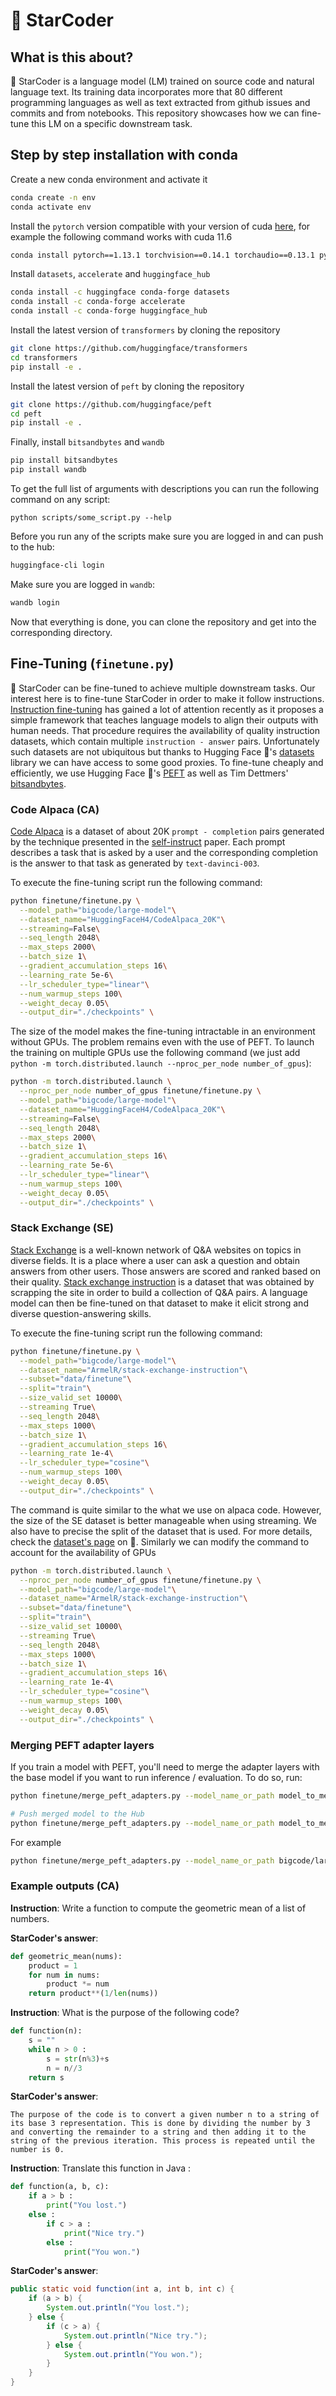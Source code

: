 # 💫 StarCoder

## What is this about?
💫 StarCoder is a language model (LM) trained on source code and natural language text. Its training data incorporates more that 80 different programming languages as well as text extracted from github issues and commits and from notebooks. This repository showcases how we can fine-tune this LM on a specific downstream task.

## Step by step installation with conda 

Create a new conda environment and activate it
```bash
conda create -n env
conda activate env
```
Install the `pytorch` version compatible with your version of cuda [here](https://pytorch.org/get-started/previous-versions/), for example the following command works with cuda 11.6
```bash
conda install pytorch==1.13.1 torchvision==0.14.1 torchaudio==0.13.1 pytorch-cuda=11.6 -c pytorch -c nvidia
```
Install `datasets`, `accelerate` and `huggingface_hub`

```bash
conda install -c huggingface conda-forge datasets
conda install -c conda-forge accelerate
conda install -c conda-forge huggingface_hub
```

Install the latest version of `transformers` by cloning the repository

```bash
git clone https://github.com/huggingface/transformers
cd transformers 
pip install -e .
```
Install the latest version of `peft` by cloning the repository

```bash
git clone https://github.com/huggingface/peft
cd peft 
pip install -e .
```
Finally, install `bitsandbytes` and `wandb`
```bash
pip install bitsandbytes
pip install wandb
```
To get the full list of arguments with descriptions you can run the following command on any script:
```
python scripts/some_script.py --help
```
Before you run any of the scripts make sure you are logged in and can push to the hub:
```bash
huggingface-cli login
```
Make sure you are logged in `wandb`:
```bash
wandb login
```
Now that everything is done, you can clone the repository and get into the corresponding directory.

## Fine-Tuning (`finetune.py`)
💫 StarCoder can be fine-tuned to achieve multiple downstream tasks. Our interest here is to fine-tune StarCoder in order to make it follow instructions. [Instruction fine-tuning](https://arxiv.org/pdf/2109.01652.pdf) has gained a lot of attention recently as it proposes a simple framework that teaches language models to align their outputs with human needs. That procedure requires the availability of quality instruction datasets, which contain multiple `instruction - answer` pairs. Unfortunately such datasets are not ubiquitous but thanks to Hugging Face 🤗's [datasets](https://github.com/huggingface/datasets) library we can have access to some good proxies. To fine-tune cheaply and efficiently, we use Hugging Face 🤗's [PEFT](https://github.com/huggingface/peft) as well as Tim Dettmers' [bitsandbytes](https://github.com/TimDettmers/bitsandbytes).

### Code Alpaca (CA)
[Code Alpaca](https://huggingface.co/datasets/HuggingFaceH4/CodeAlpaca_20K) is a dataset of about 20K `prompt - completion` pairs generated by the technique presented in the [self-instruct](https://arxiv.org/abs/2212.10560) paper. Each prompt describes a task that is asked by a user and the corresponding completion is the answer to that task as generated by `text-davinci-003`.

To execute the fine-tuning script run the following command:
```bash
python finetune/finetune.py \
  --model_path="bigcode/large-model"\
  --dataset_name="HuggingFaceH4/CodeAlpaca_20K"\
  --streaming=False\
  --seq_length 2048\
  --max_steps 2000\
  --batch_size 1\
  --gradient_accumulation_steps 16\
  --learning_rate 5e-6\
  --lr_scheduler_type="linear"\
  --num_warmup_steps 100\
  --weight_decay 0.05\
  --output_dir="./checkpoints" \
```
The size of the model makes the fine-tuning intractable in an environment without GPUs. The problem remains even with the use of PEFT. To launch the training on multiple GPUs use the following command (we just add ```python -m torch.distributed.launch --nproc_per_node number_of_gpus```):

```bash
python -m torch.distributed.launch \
  --nproc_per_node number_of_gpus finetune/finetune.py \
  --model_path="bigcode/large-model"\
  --dataset_name="HuggingFaceH4/CodeAlpaca_20K"\
  --streaming=False\
  --seq_length 2048\
  --max_steps 2000\
  --batch_size 1\
  --gradient_accumulation_steps 16\
  --learning_rate 5e-6\
  --lr_scheduler_type="linear"\
  --num_warmup_steps 100\
  --weight_decay 0.05\
  --output_dir="./checkpoints" \
```
### Stack Exchange (SE)
[Stack Exchange](https://en.wikipedia.org/wiki/Stack_Exchange) is a well-known network of Q&A websites on topics in diverse fields. It is a place where a user can ask a question and obtain answers from other users. Those answers are scored and ranked based on their quality. [Stack exchange instruction](https://huggingface.co/datasets/ArmelR/stack-exchange-instruction) is a dataset that was obtained by scrapping the site in order to build a collection of Q&A pairs. A language model can then be fine-tuned on that dataset to make it elicit strong and diverse question-answering skills.

To execute the fine-tuning script run the following command:
```bash
python finetune/finetune.py \
  --model_path="bigcode/large-model"\
  --dataset_name="ArmelR/stack-exchange-instruction"\
  --subset="data/finetune"\
  --split="train"\
  --size_valid_set 10000\
  --streaming True\
  --seq_length 2048\
  --max_steps 1000\
  --batch_size 1\
  --gradient_accumulation_steps 16\
  --learning_rate 1e-4\
  --lr_scheduler_type="cosine"\
  --num_warmup_steps 100\
  --weight_decay 0.05\
  --output_dir="./checkpoints" \
```
The command is quite similar to the what we use on alpaca code. However, the size of the SE dataset is better manageable when using streaming. We also have to precise the split of the dataset that is used. For more details, check the [dataset's page](https://huggingface.co/datasets/ArmelR/stack-exchange-instruction) on 🤗. Similarly we can modify the command to account for the availability of GPUs

```bash
python -m torch.distributed.launch \
  --nproc_per_node number_of_gpus finetune/finetune.py \
  --model_path="bigcode/large-model"\
  --dataset_name="ArmelR/stack-exchange-instruction"\
  --subset="data/finetune"\
  --split="train"\
  --size_valid_set 10000\
  --streaming True\
  --seq_length 2048\
  --max_steps 1000\
  --batch_size 1\
  --gradient_accumulation_steps 16\
  --learning_rate 1e-4\
  --lr_scheduler_type="cosine"\
  --num_warmup_steps 100\
  --weight_decay 0.05\
  --output_dir="./checkpoints" \
```
### Merging PEFT adapter layers
If you train a model with PEFT, you'll need to merge the adapter layers with the base model if you want to run inference / evaluation. To do so, run:
```bash
python finetune/merge_peft_adapters.py --model_name_or_path model_to_merge --peft_model_path model_checkpoint

# Push merged model to the Hub
python finetune/merge_peft_adapters.py --model_name_or_path model_to_merge --peft_model_path model_checkpoint --push_to_hub
```
For example

```bash
python finetune/merge_peft_adapters.py --model_name_or_path bigcode/large-model --peft_model_path checkpoints/checkpoint-1000 --push_to_hub
```

### Example outputs (CA)

**Instruction**: Write a function to compute the geometric mean of a list of numbers.

**StarCoder's answer**:

```python
def geometric_mean(nums):
    product = 1
    for num in nums:
        product *= num
    return product**(1/len(nums))
```

**Instruction**:
What is the purpose of the following code?

```python
def function(n):
    s = ""
    while n > 0 :
        s = str(n%3)+s
        n = n//3
    return s
```

**StarCoder's answer**:
```
The purpose of the code is to convert a given number n to a string of its base 3 representation. This is done by dividing the number by 3 and converting the remainder to a string and then adding it to the string of the previous iteration. This process is repeated until the number is 0.
```

**Instruction**:
Translate this function in Java :

```python
def function(a, b, c):
    if a > b :
        print("You lost.")
    else :
        if c > a :
            print("Nice try.")
        else :
            print("You won.")
```

**StarCoder's answer**:

```java
public static void function(int a, int b, int c) {
    if (a > b) {
        System.out.println("You lost.");
    } else {
        if (c > a) {
            System.out.println("Nice try.");
        } else {
            System.out.println("You won.");
        }
    }
}
```

